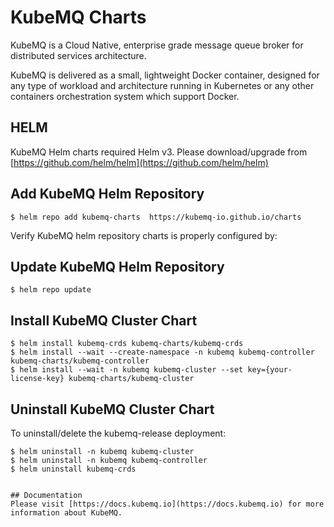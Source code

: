 # KubeMQ Charts
KubeMQ is a Cloud Native, enterprise grade message queue broker for distributed services architecture.

KubeMQ is delivered as a small, lightweight Docker container, designed for any type of workload and architecture running in Kubernetes or any other containers orchestration system which support Docker.

## HELM
KubeMQ Helm charts required Helm v3. Please download/upgrade from [https://github.com/helm/helm](https://github.com/helm/helm)

## Add KubeMQ Helm Repository

``` 
$ helm repo add kubemq-charts  https://kubemq-io.github.io/charts
```

Verify KubeMQ helm repository charts is properly configured by:

## Update KubeMQ Helm Repository
``` 
$ helm repo update
```

## Install KubeMQ Cluster Chart

``` console 
$ helm install kubemq-crds kubemq-charts/kubemq-crds
$ helm install --wait --create-namespace -n kubemq kubemq-controller kubemq-charts/kubemq-controller
$ helm install --wait -n kubemq kubemq-cluster --set key={your-license-key} kubemq-charts/kubemq-cluster
```

## Uninstall KubeMQ Cluster Chart

To uninstall/delete the kubemq-release deployment:

``` console
$ helm uninstall -n kubemq kubemq-cluster
$ helm uninstall -n kubemq kubemq-controller
$ helm uninstall kubemq-crds
```

```

## Documentation
Please visit [https://docs.kubemq.io](https://docs.kubemq.io) for more information about KubeMQ.
